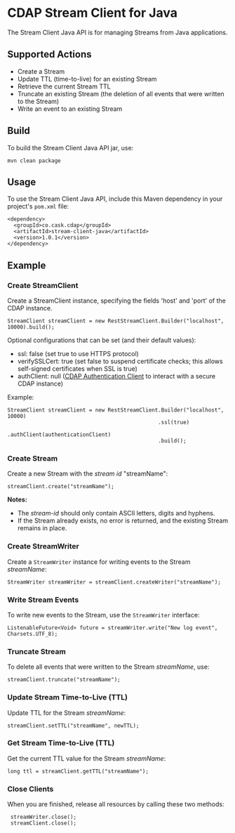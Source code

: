 # CDAP Stream Client for Java

The Stream Client Java API is for managing Streams from Java applications.

## Supported Actions

- Create a Stream
- Update TTL (time-to-live) for an existing Stream
- Retrieve the current Stream TTL
- Truncate an existing Stream (the deletion of all events that were written to the Stream)
- Write an event to an existing Stream

## Build

To build the Stream Client Java API jar, use:

    mvn clean package

## Usage

To use the Stream Client Java API, include this Maven dependency in your project's ```pom.xml``` file:

    <dependency>
      <groupId>co.cask.cdap</groupId>
      <artifactId>stream-client-java</artifactId>
      <version>1.0.1</version>
    </dependency>

## Example

### Create StreamClient

Create a StreamClient instance, specifying the fields 'host' and 'port' of the CDAP instance.

    StreamClient streamClient = new RestStreamClient.Builder("localhost", 10000).build();

Optional configurations that can be set (and their default values):

- ssl: false (set true to use HTTPS protocol)
- verifySSLCert: true (set false to suspend certificate checks; this allows self-signed certificates when SSL is true)
- authClient: null ([CDAP Authentication Client](https://github.com/caskdata/cdap-clients/tree/develop/cdap-authentication-clients/java)
  to interact with a secure CDAP instance)

Example:

    StreamClient streamClient = new RestStreamClient.Builder("localhost", 10000)
                                                    .ssl(true)
                                                    .authClient(authenticationClient)
                                                    .build();

### Create Stream

Create a new Stream with the *stream id* "streamName":

    streamClient.create("streamName");

**Notes:**

- The *stream-id* should only contain ASCII letters, digits and hyphens.
- If the Stream already exists, no error is returned, and the existing Stream remains in place.

### Create StreamWriter

Create a ```StreamWriter``` instance for writing events to the Stream *streamName*:

    StreamWriter streamWriter = streamClient.createWriter("streamName");

### Write Stream Events

To write new events to the Stream, use the ```StreamWriter``` interface:

    ListenableFuture<Void> future = streamWriter.write("New log event", Charsets.UTF_8);

### Truncate Stream

To delete all events that were written to the Stream *streamName*, use:

    streamClient.truncate("streamName");

### Update Stream Time-to-Live (TTL)

Update TTL for the Stream *streamName*:

    streamClient.setTTL("streamName", newTTL);

### Get Stream Time-to-Live (TTL)

Get the current TTL value for the Stream *streamName*:

    long ttl = streamClient.getTTL("streamName");

### Close Clients

When you are finished, release all resources by calling these two methods:

     streamWriter.close();
     streamClient.close();  
